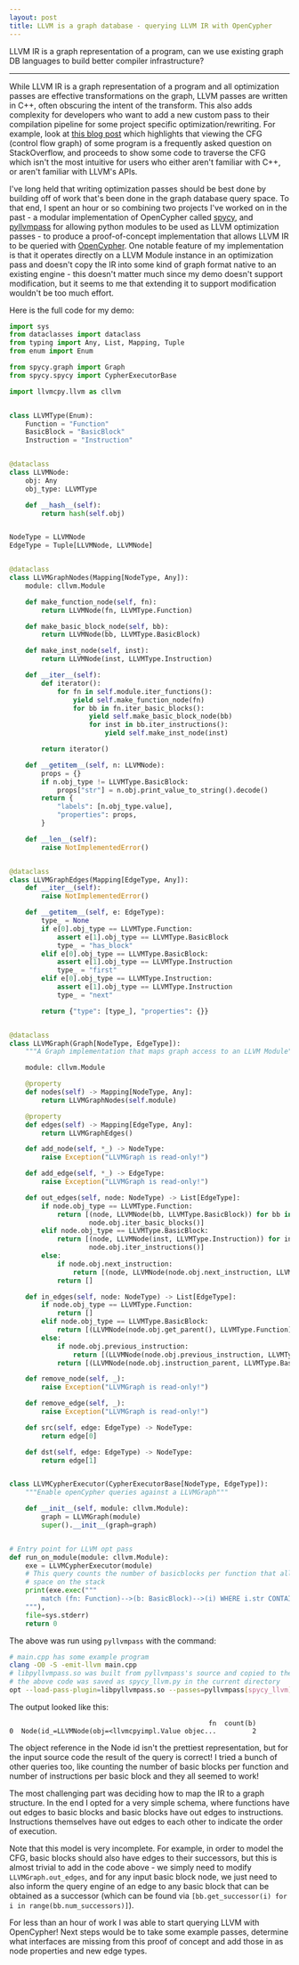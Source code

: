 ```yaml
---
layout: post
title: LLVM is a graph database - querying LLVM IR with OpenCypher
---
```


LLVM IR is a graph representation of a program, can we use existing graph DB
languages to build better compiler infrastructure?

---


While LLVM IR is a graph representation of a program and all optimization passes
are effective transformations on the graph, LLVM passes are written in C++,
often obscuring the intent of the transform. This also adds complexity for
developers who want to add a new custom pass to their compilation pipeline for
some project specific optimization/rewriting. For example, look at [this blog
post](https://eli.thegreenplace.net/2013/09/16/analyzing-function-cfgs-with-llvm)
which highlights that viewing the CFG (control flow graph) of some program is a
frequently asked question on StackOverflow, and proceeds to show some code to
traverse the CFG which isn't the most intuitive for users who either aren't
familiar with C++, or aren't familiar with LLVM's APIs.

I've long held that writing optimization passes should be best done by building
off of work that's been done in the graph database query space. To that end,
I spent an hour or so combining two projects I've worked on in the past - a
modular implementation of OpenCypher called
[spycy](https://github.com/aneeshdurg/spycy), and
[pyllvmpass](https://github.com/aneeshdurg/pyllvmpass) for allowing python
modules to be used as LLVM optimization passes - to produce a proof-of-concept
implementation that allows LLVM IR to be queried with
[OpenCypher](https://opencypher.org/). One notable feature of my implementation
is that it operates directly on a LLVM Module instance in an optimization pass
and doesn't copy the IR into some kind of graph format native to an existing
engine - this doesn't matter much since my demo doesn't support modification,
but it seems to me that extending it to support modification wouldn't be too
much effort.

Here is the full code for my demo:

```python
import sys
from dataclasses import dataclass
from typing import Any, List, Mapping, Tuple
from enum import Enum

from spycy.graph import Graph
from spycy.spycy import CypherExecutorBase

import llvmcpy.llvm as cllvm


class LLVMType(Enum):
    Function = "Function"
    BasicBlock = "BasicBlock"
    Instruction = "Instruction"


@dataclass
class LLVMNode:
    obj: Any
    obj_type: LLVMType

    def __hash__(self):
        return hash(self.obj)


NodeType = LLVMNode
EdgeType = Tuple[LLVMNode, LLVMNode]


@dataclass
class LLVMGraphNodes(Mapping[NodeType, Any]):
    module: cllvm.Module

    def make_function_node(self, fn):
        return LLVMNode(fn, LLVMType.Function)

    def make_basic_block_node(self, bb):
        return LLVMNode(bb, LLVMType.BasicBlock)

    def make_inst_node(self, inst):
        return LLVMNode(inst, LLVMType.Instruction)

    def __iter__(self):
        def iterator():
            for fn in self.module.iter_functions():
                yield self.make_function_node(fn)
                for bb in fn.iter_basic_blocks():
                    yield self.make_basic_block_node(bb)
                    for inst in bb.iter_instructions():
                        yield self.make_inst_node(inst)

        return iterator()

    def __getitem__(self, n: LLVMNode):
        props = {}
        if n.obj_type != LLVMType.BasicBlock:
            props["str"] = n.obj.print_value_to_string().decode()
        return {
            "labels": [n.obj_type.value],
            "properties": props,
        }

    def __len__(self):
        raise NotImplementedError()


@dataclass
class LLVMGraphEdges(Mapping[EdgeType, Any]):
    def __iter__(self):
        raise NotImplementedError()

    def __getitem__(self, e: EdgeType):
        type_ = None
        if e[0].obj_type == LLVMType.Function:
            assert e[1].obj_type == LLVMType.BasicBlock
            type_ = "has_block"
        elif e[0].obj_type == LLVMType.BasicBlock:
            assert e[1].obj_type == LLVMType.Instruction
            type_ = "first"
        elif e[0].obj_type == LLVMType.Instruction:
            assert e[1].obj_type == LLVMType.Instruction
            type_ = "next"

        return {"type": [type_], "properties": {}}


@dataclass
class LLVMGraph(Graph[NodeType, EdgeType]):
    """A Graph implementation that maps graph access to an LLVM Module"""

    module: cllvm.Module

    @property
    def nodes(self) -> Mapping[NodeType, Any]:
        return LLVMGraphNodes(self.module)

    @property
    def edges(self) -> Mapping[EdgeType, Any]:
        return LLVMGraphEdges()

    def add_node(self, *_) -> NodeType:
        raise Exception("LLVMGraph is read-only!")

    def add_edge(self, *_) -> EdgeType:
        raise Exception("LLVMGraph is read-only!")

    def out_edges(self, node: NodeType) -> List[EdgeType]:
        if node.obj_type == LLVMType.Function:
            return [(node, LLVMNode(bb, LLVMType.BasicBlock)) for bb in
                    node.obj.iter_basic_blocks()]
        elif node.obj_type == LLVMType.BasicBlock:
            return [(node, LLVMNode(inst, LLVMType.Instruction)) for inst in
                    node.obj.iter_instructions()]
        else:
            if node.obj.next_instruction:
                return [(node, LLVMNode(node.obj.next_instruction, LLVMType.Instruction))]
            return []

    def in_edges(self, node: NodeType) -> List[EdgeType]:
        if node.obj_type == LLVMType.Function:
            return []
        elif node.obj_type == LLVMType.BasicBlock:
            return [(LLVMNode(node.obj.get_parent(), LLVMType.Function), node)]
        else:
            if node.obj.previous_instruction:
                return [(LLVMNode(node.obj.previous_instruction, LLVMType.Instruction), node)]
            return [(LLVMNode(node.obj.instruction_parent, LLVMType.BasicBlock), node)]

    def remove_node(self, _):
        raise Exception("LLVMGraph is read-only!")

    def remove_edge(self, _):
        raise Exception("LLVMGraph is read-only!")

    def src(self, edge: EdgeType) -> NodeType:
        return edge[0]

    def dst(self, edge: EdgeType) -> NodeType:
        return edge[1]


class LLVMCypherExecutor(CypherExecutorBase[NodeType, EdgeType]):
    """Enable openCypher queries against a LLVMGraph"""

    def __init__(self, module: cllvm.Module):
        graph = LLVMGraph(module)
        super().__init__(graph=graph)


# Entry point for LLVM opt pass
def run_on_module(module: cllvm.Module):
    exe = LLVMCypherExecutor(module)
    # This query counts the number of basicblocks per function that allocate
    # space on the stack
    print(exe.exec("""
        match (fn: Function)-->(b: BasicBlock)-->(i) WHERE i.str CONTAINS 'alloca' RETURN fn, count(b)
    """),
    file=sys.stderr)
    return 0
```

The above was run using `pyllvmpass` with the command:

```bash
# main.cpp has some example program
clang -O0 -S -emit-llvm main.cpp 
# libpyllvmpass.so was built from pyllvmpass's source and copied to the current directory
# the above code was saved as spycy_llvm.py in the current directory
opt --load-pass-plugin=libpyllvmpass.so --passes=pyllvmpass[spycy_llvm] main.ll -S
```

The output looked like this:

```
                                                  fn  count(b)
0  Node(id_=LLVMNode(obj=<llvmcpyimpl.Value objec...         2
```

The object reference in the Node id isn't the prettiest representation, but for
the input source code the result of the query is correct! I tried a bunch of
other queries too, like counting the number of basic blocks per function and
number of instructions per basic block and they all seemed to work!

The most challenging part was deciding how to map the IR to a graph structure.
In the end I opted for a very simple schema, where functions have out edges to
basic blocks and basic blocks have out edges to instructions. Instructions
themselves have out edges to each other to indicate the order of execution.

Note that this model is very incomplete. For example, in order to model the CFG,
basic blocks should also have edges to their successors, but this is almost
trivial to add in the code above - we simply need to modify
`LLVMGraph.out_edges`, and for any input basic block node, we just need to also
inform the query engine of an edge to any basic block that can be obtained as a
successor (which can be found via `[bb.get_successor(i) for i in
range(bb.num_successors)]`).

For less than an hour of work I was able to start querying LLVM with OpenCypher!
Next steps would be to take some example passes, determine what interfaces are
missing from this proof of concept and add those in as node properties and new
edge types.
